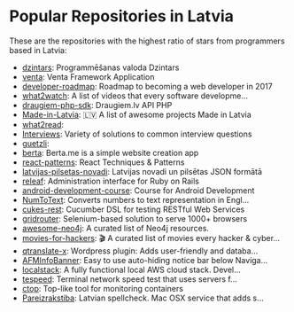 # Popular Repositories in Latvia

These are the repositories with the highest ratio of stars from programmers based in Latvia:

- [dzintars](https://github.com/dzintars-valoda/dzintars): Programmēšanas valoda Dzintars
- [venta](https://github.com/venta/venta): Venta Framework Application
- [developer-roadmap](https://github.com/kamranahmedse/developer-roadmap): Roadmap to becoming a web developer in 2017
- [what2watch](https://github.com/latcraft/what2watch): A list of  videos that every software developme...
- [draugiem-php-sdk](https://github.com/Draugiem/draugiem-php-sdk): Draugiem.lv API PHP
- [Made-in-Latvia](https://github.com/ummahusla/Made-in-Latvia): 🇱🇻  A list of awesome projects Made in Latvia
- [what2read](https://github.com/latcraft/what2read): 
- [Interviews](https://github.com/kdn251/Interviews): Variety of solutions to common interview questions
- [guetzli](https://github.com/google/guetzli): 
- [berta](https://github.com/berta-cms/berta): Berta.me is a simple website creation app
- [react-patterns](https://github.com/vasanthk/react-patterns): React Techniques & Patterns 
- [latvijas-pilsetas-novadi](https://github.com/kasparsd/latvijas-pilsetas-novadi): Latvijas novadi un pilsētas JSON formātā
- [releaf](https://github.com/cubesystems/releaf): Administration interface for Ruby on Rails
- [android-development-course](https://github.com/AlexeyBuzdin/android-development-course): Course for Android Development
- [NumToText](https://github.com/ivanovsaleksejs/NumToText): Converts numbers to text representation in Engl...
- [cukes-rest](https://github.com/ctco/cukes-rest): Cucumber DSL for testing RESTful Web Services
- [gridrouter](https://github.com/seleniumkit/gridrouter): Selenium-based solution to serve 1000+ browsers
- [awesome-neo4j](https://github.com/neueda/awesome-neo4j): A curated list of Neo4j resources.
- [movies-for-hackers](https://github.com/k4m4/movies-for-hackers): 🎬 A curated list of movies every hacker & cyber...
- [qtranslate-x](https://github.com/qTranslate-Team/qtranslate-x): Wordpress plugin: Adds user-friendly and databa...
- [AFMInfoBanner](https://github.com/ask-fm/AFMInfoBanner): Easy to use auto-hiding notice bar below Naviga...
- [localstack](https://github.com/atlassian/localstack): A fully functional local AWS cloud stack. Devel...
- [tespeed](https://github.com/Janhouse/tespeed): Terminal network speed test that uses servers f...
- [ctop](https://github.com/bcicen/ctop): Top-like tool for monitoring containers
- [Pareizrakstiba](https://github.com/WARP-LAB/Pareizrakstiba): Latvian spellcheck. Mac OSX service that adds s...

